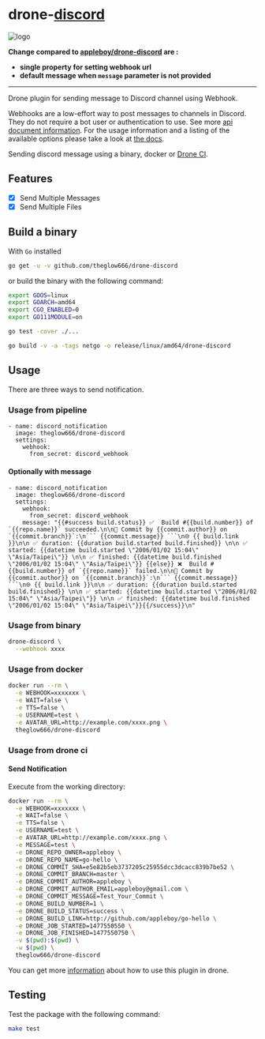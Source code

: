 # drone-[discord](https://discordapp.com)

![logo](images/discord-logo.png)

 **Change compared to [appleboy/drone-discord](https://github.com/appleboy/drone-discord) are :**
 * **single property for setting webhook url**
 * **default message when `message` parameter is not provided** 

***

Drone plugin for sending message to Discord channel using Webhook.

Webhooks are a low-effort way to post messages to channels in Discord. They do not require a bot user or authentication to use. See more [api document information](https://discordapp.com/developers/docs/resources/webhook). For the usage information and a listing of the available options please take a look at [the docs](http://plugins.drone.io/appleboy/drone-discord/).

Sending discord message using a binary, docker or [Drone CI](http://docs.drone.io/).

## Features

* [x] Send Multiple Messages
* [x] Send Multiple Files

## Build a binary

With `Go` installed

```sh
go get -u -v github.com/theglow666/drone-discord
```

or build the binary with the following command:

```sh
export GOOS=linux
export GOARCH=amd64
export CGO_ENABLED=0
export GO111MODULE=on

go test -cover ./...

go build -v -a -tags netgo -o release/linux/amd64/drone-discord
```

## Usage

There are three ways to send notification.

### Usage from pipeline
```
- name: discord_notification
  image: theglow666/drone-discord
  settings:
    webhook:
      from_secret: discord_webhook
```

#### Optionally with message

```
- name: discord_notification
  image: theglow666/drone-discord
  settings:
    webhook:
      from_secret: discord_webhook
    message: "{{#success build.status}} ✅  Build #{{build.number}} of `{{repo.name}}` succeeded.\n\n📝 Commit by {{commit.author}} on `{{commit.branch}}`:\n``` {{commit.message}} ```\n🌐 {{ build.link }}\n\n ✅ duration: {{duration build.started build.finished}} \n\n ✅ started: {{datetime build.started \"2006/01/02 15:04\" \"Asia/Taipei\"}} \n\n ✅ finished: {{datetime build.finished \"2006/01/02 15:04\" \"Asia/Taipei\"}} {{else}} ❌  Build #{{build.number}} of `{{repo.name}}` failed.\n\n📝 Commit by {{commit.author}} on `{{commit.branch}}`:\n``` {{commit.message}} ```\n🌐 {{ build.link }}\n\n ✅ duration: {{duration build.started build.finished}} \n\n ✅ started: {{datetime build.started \"2006/01/02 15:04\" \"Asia/Taipei\"}} \n\n ✅ finished: {{datetime build.finished \"2006/01/02 15:04\" \"Asia/Taipei\"}}{{/success}}\n"
```



### Usage from binary

```bash
drone-discord \
  --webhook xxxx
```

### Usage from docker

```bash
docker run --rm \
  -e WEBHOOK=xxxxxxx \
  -e WAIT=false \
  -e TTS=false \
  -e USERNAME=test \
  -e AVATAR_URL=http://example.com/xxxx.png \
  theglow666/drone-discord
```

### Usage from drone ci

#### Send Notification

Execute from the working directory:

```sh
docker run --rm \
  -e WEBHOOK=xxxxxxx \
  -e WAIT=false \
  -e TTS=false \
  -e USERNAME=test \
  -e AVATAR_URL=http://example.com/xxxx.png \
  -e MESSAGE=test \
  -e DRONE_REPO_OWNER=appleboy \
  -e DRONE_REPO_NAME=go-hello \
  -e DRONE_COMMIT_SHA=e5e82b5eb3737205c25955dcc3dcacc839b7be52 \
  -e DRONE_COMMIT_BRANCH=master \
  -e DRONE_COMMIT_AUTHOR=appleboy \
  -e DRONE_COMMIT_AUTHOR_EMAIL=appleboy@gmail.com \
  -e DRONE_COMMIT_MESSAGE=Test_Your_Commit \
  -e DRONE_BUILD_NUMBER=1 \
  -e DRONE_BUILD_STATUS=success \
  -e DRONE_BUILD_LINK=http://github.com/appleboy/go-hello \
  -e DRONE_JOB_STARTED=1477550550 \
  -e DRONE_JOB_FINISHED=1477550750 \
  -v $(pwd):$(pwd) \
  -w $(pwd) \
  theglow666/drone-discord
```

You can get more [information](DOCS.md) about how to use this plugin in drone.

## Testing

Test the package with the following command:

```sh
make test
```
